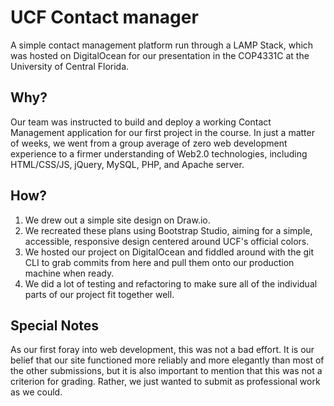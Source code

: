 
# UCF Contact manager
A simple contact management platform run through a LAMP Stack, which was hosted on DigitalOcean for our presentation in the COP4331C at the University of Central Florida. 

## Why?
Our team was instructed to build and deploy a working Contact Management application for our first project in the course. In just a matter of weeks, we went from a group average of zero web development experience to a firmer understanding of Web2.0 technologies, including HTML/CSS/JS, jQuery, MySQL, PHP, and Apache server. 

## How? 
1. We drew out a simple site design on Draw.io.
2. We recreated these plans using Bootstrap Studio, aiming for a simple, accessible, responsive design centered around UCF's official colors.
3. We hosted our project on DigitalOcean and fiddled around with the git CLI to grab commits from here and pull them onto our production machine when ready. 
4. We did a lot of testing and refactoring to make sure all of the individual parts of our project fit together well.

## Special Notes
As our first foray into web development, this was not a bad effort. It is our belief that our site functioned more reliably and more elegantly than most of the other submissions, but it is also important to mention that this was not a criterion for grading. Rather, we just wanted to submit as professional work as we could. 
